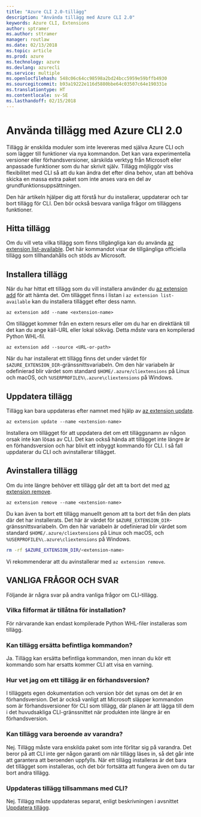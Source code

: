 ```yaml
---
title: "Azure CLI 2.0-tillägg"
description: "Använda tillägg med Azure CLI 2.0"
keywords: Azure CLI, Extensions
author: sptramer
ms.author: sttramer
manager: routlaw
ms.date: 02/13/2018
ms.topic: article
ms.prod: azure
ms.technology: azure
ms.devlang: azurecli
ms.service: multiple
ms.openlocfilehash: 548c06c64cc98598a2bd24bcc5959e59bffb4930
ms.sourcegitcommit: b93a19222e116d5880bbe64c03507c64e190331e
ms.translationtype: HT
ms.contentlocale: sv-SE
ms.lasthandoff: 02/15/2018
---
```

# <a name="using-extensions-with-the-azure-cli-20"></a>Använda tillägg med Azure CLI 2.0

Tillägg är enskilda moduler som inte levereras med själva Azure CLI och som lägger till funktioner via nya kommandon. Det kan vara experimentella versioner eller förhandsversioner, särskilda verktyg från Microsoft eller anpassade funktioner som du har skrivit själv. Tillägg möjliggör viss flexibilitet med CLI så att du kan ändra det efter dina behov, utan att behöva skicka en massa extra paket som inte anses vara en del av grundfunktionsuppsättningen.

Den här artikeln hjälper dig att förstå hur du installerar, uppdaterar och tar bort tillägg för CLI. Den bör också besvara vanliga frågor om tilläggens funktioner.

## <a name="finding-extensions"></a>Hitta tillägg

Om du vill veta vilka tillägg som finns tillgängliga kan du använda [az extension list-available](/cli/azure/extension?view=azure-cli-latest#az_extension_list_available). Det här kommandot visar de tillgängliga officiella tillägg som tillhandahålls och stöds av Microsoft.

## <a name="installing-extensions"></a>Installera tillägg

När du har hittat ett tillägg som du vill installera använder du [az extension add](https://docs.microsoft.com/en-us/cli/azure/extension?view=azure-cli-latest#az_extension_add) för att hämta det. Om tillägget finns i listan i `az extension list-available` kan du installera tillägget efter dess namn.

```azurecli
az extension add --name <extension-name>
```

Om tillägget kommer från en extern resurs eller om du har en direktlänk till det kan du ange käll-URL eller lokal sökväg. Detta _måste_ vara en kompilerad Python WHL-fil.

```azurecli
az extension add --source <URL-or-path>
```

När du har installerat ett tillägg finns det under värdet för `$AZURE_EXTENSION_DIR`-gränssnittsvariabeln. Om den här variabeln är odefinierad blir värdet som standard `$HOME/.azure/cliextensions` på Linux och macOS, och `%USERPROFILE%\.azure\cliextensions` på Windows.

## <a name="updating-extensions"></a>Uppdatera tillägg

Tillägg kan bara uppdateras efter namnet med hjälp av [az extension update](https://docs.microsoft.com/en-us/cli/azure/extension?view=azure-cli-latest#az_extension_update).

```azurecli
az extension update --name <extension-name>
```

Installera om tillägget för att uppdatera det om ett tilläggsnamn av någon orsak inte kan lösas av CLI. Det kan också hända att tillägget inte längre är en förhandsversion och har blivit ett inbyggt kommando för CLI. I så fall uppdaterar du CLI och avinstallerar tillägget.

## <a name="uninstalling-extensions"></a>Avinstallera tillägg

Om du inte längre behöver ett tillägg går det att ta bort det med [az extension remove](https://docs.microsoft.com/en-us/cli/azure/extension?view=azure-cli-latest#az_extension_remove).

```azurecli
az extension remove --name <extension-name>
```

Du kan även ta bort ett tillägg manuellt genom att ta bort det från den plats där det har installerats. Det här är värdet för `$AZURE_EXTENSION_DIR`-gränssnittsvariabeln. Om den här variabeln är odefinierad blir värdet som standard `$HOME/.azure/cliextensions` på Linux och macOS, och `%USERPROFILE%\.azure\cliextensions` på Windows.

```bash
rm -rf $AZURE_EXTENSION_DIR/<extension-name>
```

Vi rekommenderar att du avinstallerar med `az extension remove`.

## <a name="faq"></a>VANLIGA FRÅGOR OCH SVAR

Följande är några svar på andra vanliga frågor om CLI-tillägg.

### <a name="what-file-formats-are-allowed-for-installation"></a>Vilka filformat är tillåtna för installation?

För närvarande kan endast kompilerade Python WHL-filer installeras som tillägg.

### <a name="can-extensions-replace-existing-commands"></a>Kan tillägg ersätta befintliga kommandon?

Ja. Tillägg kan ersätta befintliga kommandon, men innan du kör ett kommando som har ersatts kommer CLI att visa en varning.

### <a name="how-can-i-tell-if-an-extension-is-in-pre-release"></a>Hur vet jag om ett tillägg är en förhandsversion?

I tilläggets egen dokumentation och version bör det synas om det är en förhandsversion. Det är också vanligt att Microsoft släpper kommandon som är förhandsversioner för CLI som tillägg, där planen är att lägga till dem i det huvudsakliga CLI-gränssnittet när produkten inte längre är en förhandsversion.

### <a name="can-extensions-depend-upon-each-other"></a>Kan tillägg vara beroende av varandra?

Nej. Tillägg måste vara enskilda paket som inte förlitar sig på varandra. Det beror på att CLI inte ger någon garanti om när tillägg läses in, så det går inte att garantera att beroenden uppfylls. När ett tillägg installeras är det bara det tillägget som installeras, och det bör fortsätta att fungera även om du tar bort andra tillägg.

### <a name="are-extensions-updated-along-with-the-cli"></a>Uppdateras tillägg tillsammans med CLI?

Nej. Tillägg måste uppdateras separat, enligt beskrivningen i avsnittet [Uppdatera tillägg](#updating-extensions).
